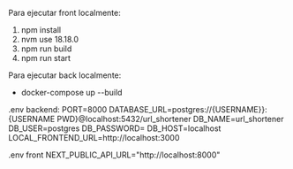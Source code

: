 Para ejecutar front localmente:

1. npm install
2. nvm use 18.18.0 
3. npm run build
4. npm run start

Para ejecutar back localmente:
- docker-compose up --build

.env backend:
PORT=8000
DATABASE_URL=postgres://{USERNAME}}:{USERNAME PWD}@localhost:5432/url_shortener
DB_NAME=url_shortener
DB_USER=postgres
DB_PASSWORD=
DB_HOST=localhost
LOCAL_FRONTEND_URL=http://localhost:3000

.env front
NEXT_PUBLIC_API_URL="http://localhost:8000"
